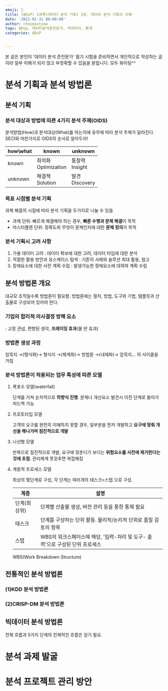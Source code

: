 ```yaml
---
emoji: 🚀
title: (ADsP) 2과목(데이터 분석 기획) 1장. 데이터 분석 기획의 이해
date: '2022-01-31 00:00:00'
author: choieastsea
tags: ADsp, 데이터분석준전문가, 빅데이터, 통계
categories: ADsP


---
```




본 글은 본인이 '데이터 분석 준전문가' 필기 시험을 준비하면서 개인적으로 작성하는 글이라 일부 이해가 되지 않고 부정확할 수 있음을 밝힙니다. 모두 화이팅^^

# 분석 기획과 분석 방법론

## 분석 기획

### 분석 대상과 방법에 따른 4가지 분석 주제(OIDS)

분석방법(How)과 분석대상(What)를 아는지에 유무에 따라 분석 주제가 달라진다. SECI와 마찬가지로 OIDS의 순서로 알아두자!

| how\what | known                    | unknown             |
| -------- | ------------------------ | ------------------- |
| known    | 최적화<br />Optimization | 통찰력<br />Insight |
| unknown  | 해결책<br />Solution     | 발견<br />Discovery |

### 목표 시점별 분석 기획

과제 해결의 시점에 따라 분석 기획을 두가지로 나눌 수 있음

- 과제 단위: 빠르게 해결해야 하는 경우, **빠른 수행과 문제 해결**이 목적
- 마스터플랜 단위: 정확도와 무엇이 문제인지에 대한 **문제 정의**가 목적

### 분석 기획시 고려 사항

1. 가용 데이터 고려 : 데이터 확보에 대한 고려, 데이터 타입에 대한 분석
2. 적절한 활용 방안과 유스케이스 탐색 : 기존의 사례와 솔루션 최대 활용, 참고
3. 장애요소에 대한 사전 계획 수립 : 발생가능한 장애요소에 대하여 계획 수립

## 분석 방법론 개요

대규모 조직일수록 방법론이 필요함. 방법론에는 절차, 방법, 도구와 기법, 템플릿과 산출물로 구성되어 있어야 한다.

### 기업의 합리적 의사결정 방해 요소

: 고정 관념, 편향된 생각, **프레이밍 효과**(물 반 효과)

### 방법론 생성 과정

암묵지 →(형식화)→ 형식지 →(체계화)→ 방법론 →(내재화)→ 암묵지... 의 사이클을 거침

### 분석 방법론이 적용되는 업무 특성에 따른 모델

1. 폭포수 모델(waterfall)

   단계를 거쳐 순차적으로 **하향식 진행**. 문제나 개선요소 발견시 이전 단계로 돌아가 피드백 가능

2. 프로토타입 모델

   고객의 요구를 완전히 이해하지 못할 경우, 일부분을 먼저 개발하고 **요구에 맞춰 개선을 해나가며 점진적으로 개발**

3. 나선형 모델

   반복으로 점진적으로 개발, 요구에 맞춘다기 보다는 **위험요소를 사전에 제거한다는 것에 초점**. 관리체계 못갖추면 복잡해짐

4. 계층적 프로세스 모델

   최상의 몇단계로 구성, 각 단계는 여러개의 태스크>스텝 으로 구성.

   | 계층         | 설명                                                         |
   | ------------ | ------------------------------------------------------------ |
   | 단계(최상위) | 단계별 산출물 생성, 버전 관리 등을 통한 통제 필요            |
   | 태스크       | 단계를 구성하는 단위 활동. 물리적/논리적 단위로 품질 검토의 항목 |
   | 스텝         | WBS의 워크스페이스에 해당, '입력-처리 및 도구- 출력'으로 구성된 단위 프로세스 |

   WBS(Work Breakdown Structure)

## 전통적인 분석 방법론

### (1)KDD 분석 방법론

### (2)CRISP-DM 분석 방법론

## 빅데이터 분석 방법론

전체 흐름과 5가지 단계의 전체적인 흐름은 암기 필요.

# 분석 과제 발굴

# 분석 프로젝트 관리 방안

